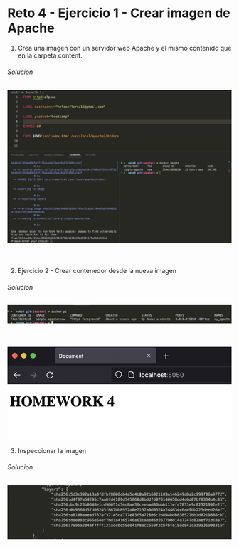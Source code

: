 # Reto 4 - Ejercicio 1 - Crear imagen de Apache

1. Crea una imagen con un servidor web Apache y el mismo contenido que en la carpeta content.



###### Solucion

![Screenshot](./img/reto4_0.png)
---
<br>

2. Ejercicio 2 - Crear contenedor desde la nueva imagen



###### Solucion

![Screenshot](./img/reto4_1.png)
---
<br>

![Screenshot](./img/reto4_3.png)



3.  Inspeccionar la imagen



###### Solucion

![Screenshot](./img/reto4_2.png)
---
<br>

